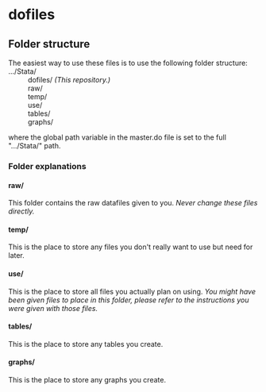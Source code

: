 # dofiles

## Folder structure
The easiest way to use these files is to use the following folder structure:  
.../Stata/  
&nbsp;&nbsp;&nbsp;&nbsp;&nbsp;&nbsp;&nbsp;&nbsp;&nbsp; dofiles/ *(This repository.)*  
&nbsp;&nbsp;&nbsp;&nbsp;&nbsp;&nbsp;&nbsp;&nbsp;&nbsp; raw/  
&nbsp;&nbsp;&nbsp;&nbsp;&nbsp;&nbsp;&nbsp;&nbsp;&nbsp; temp/  
&nbsp;&nbsp;&nbsp;&nbsp;&nbsp;&nbsp;&nbsp;&nbsp;&nbsp; use/  
&nbsp;&nbsp;&nbsp;&nbsp;&nbsp;&nbsp;&nbsp;&nbsp;&nbsp; tables/  
&nbsp;&nbsp;&nbsp;&nbsp;&nbsp;&nbsp;&nbsp;&nbsp;&nbsp; graphs/  

where the global path variable in the master.do file is set to the full ".../Stata/" path.

### Folder explanations
#### raw/
This folder contains the raw datafiles given to you. *Never change these files directly.*

#### temp/
This is the place to store any files you don't really want to use but need for later.

#### use/
This is the place to store all files you actually plan on using. *You might have been given files to place in this folder, please refer to the instructions you were given with those files.*

#### tables/
This is the place to store any tables you create.

#### graphs/
This is the place to store any graphs you create.

